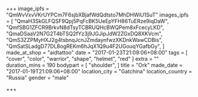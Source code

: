 +++
image_ipfs = "QmWvVxvVKrUYPCm7F6sjbXBjafWdQdtsto7MhDHWiU1SuT"
images_ipfs = [
  "QmaH3SkGLFQSF9Qpj5PqFcBK5UeEpYFH86TuERze9iqDaW",
  "QmfSBG1ZFCR9BrkvN8dTsyTCBRUQHcBWQPem8xFcecyLKD",
  "QmaDSaaV2N7G2T4bTSQ2fYz3j9JGJipJdW2ZGxDQ8XKVcm",
  "QmS3ZZPMyHXJ2g4tsbnqJcnJZmdaynfwzXKDnkWawCDBis",
  "QmSatSLadgD77DL8ogREKm6hJqX1Q9u4F2UGouqYGafbGy",
]
made_at_shop = "aidtattoo"
date = "2017-01-23T21:09:06+08:00"
tags = [
  "cover",
  "color",
  "warrior",
  "shape",
  "helmet",
  "red"
]
extra = ""
duration_mins = 190
bodypart = [
  "shoulder",
]
title = "Ork"
made_date = "2017-01-19T21:09:06+08:00"
location_city = "Gatchina"
location_country = "Russia"
gender = "male"

+++
